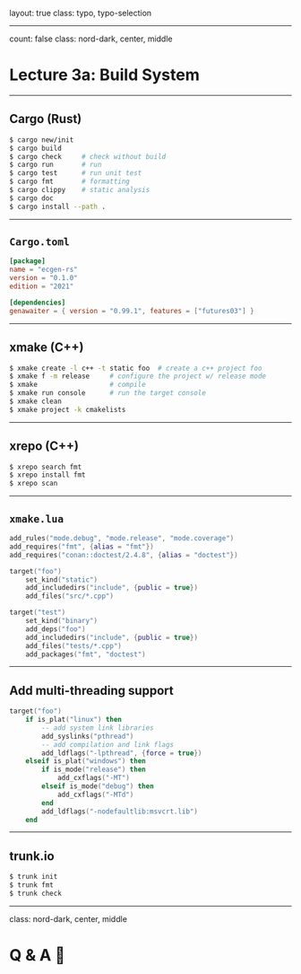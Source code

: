 layout: true
class: typo, typo-selection

---

count: false
class: nord-dark, center, middle

# Lecture 3a: Build System

---

## Cargo (Rust)

```bash
$ cargo new/init
$ cargo build 
$ cargo check     # check without build
$ cargo run       # run
$ cargo test      # run unit test
$ cargo fmt       # formatting
$ cargo clippy    # static analysis
$ cargo doc
$ cargo install --path .
```

---

## `Cargo.toml`

```toml
[package]
name = "ecgen-rs"
version = "0.1.0"
edition = "2021"

[dependencies]
genawaiter = { version = "0.99.1", features = ["futures03"] }
```

---

## xmake (C++)

```bash
$ xmake create -l c++ -t static foo  # create a c++ project foo
$ xmake f -m release     # configure the project w/ release mode
$ xmake                  # compile
$ xmake run console      # run the target console
$ xmake clean
$ xmake project -k cmakelists
```

---

## xrepo (C++)

```bash
$ xrepo search fmt
$ xrepo install fmt
$ xrepo scan
```
---

## `xmake.lua`

```lua
add_rules("mode.debug", "mode.release", "mode.coverage")
add_requires("fmt", {alias = "fmt"})
add_requires("conan::doctest/2.4.8", {alias = "doctest"})

target("foo")
    set_kind("static")
    add_includedirs("include", {public = true})
    add_files("src/*.cpp")

target("test")
    set_kind("binary")
    add_deps("foo")
    add_includedirs("include", {public = true})
    add_files("tests/*.cpp")
    add_packages("fmt", "doctest")
```

---

## Add multi-threading support

```lua
target("foo")
    if is_plat("linux") then
        -- add system link libraries
        add_syslinks("pthread")
        -- add compilation and link flags
        add_ldflags("-lpthread", {force = true})
    elseif is_plat("windows") then
        if is_mode("release") then
            add_cxflags("-MT")
        elseif is_mode("debug") then
            add_cxflags("-MTd")
        end
        add_ldflags("-nodefaultlib:msvcrt.lib")
    end
```

---

## trunk.io

```bash
$ trunk init
$ trunk fmt
$ trunk check
```

---

class: nord-dark, center, middle

# Q & A 🙋️
